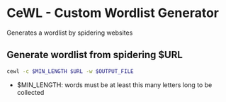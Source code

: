 # CeWL - Custom Wordlist Generator

Generates a wordlist by spidering websites

## Generate wordlist from spidering $URL

```bash
cewl -c $MIN_LENGTH $URL -w $OUTPUT_FILE
```

* $MIN_LENGTH: words must be at least this many letters long to be collected
